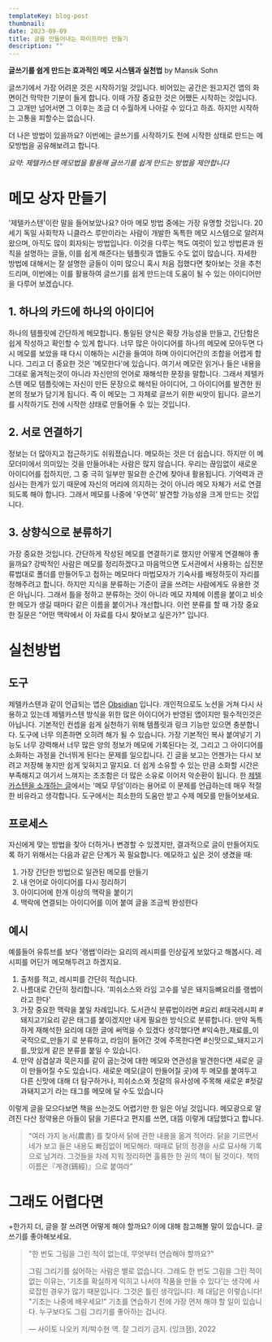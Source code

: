 ```yaml
---
templateKey: blog-post
thumbnail: 
date: 2023-09-09
title: 글을 만들어내는 파이프라인 만들기
description: ""
---
```

**글쓰기를 쉽게 만드는 효과적인 메모 시스템과 실천법**
by Mansik Sohn

글쓰기에서 가장 어려운 것은 시작하기일 것입니다. 비어있는 공간은 원고지건 앱의 화면이건 막막한 기분이 들게 합니다. 이때 가장 중요한 것은 어쨌든 시작하는 것입니다. 그 고개만 넘어서면 그 이후는 조금 더 수월하게 나아갈 수 있다고 하죠. 하지만 시작하는 고통을 피할수는 없습니다.

더 나은 방법이 있을까요? 이번에는 글쓰기를 시작하기도 전에 시작한 상태로 만드는 메모방법을 공유해보려고 합니다.

*요약: 제텔카스텐 메모법을 활용해 글쓰기를 쉽게 만드는 방법을 제안합니다*

# 메모 상자 만들기
'제텔카스텐'이란 말을 들어보았나요? 아마 메모 방법 중에는 가장 유명할 것입니다. 20세기 독일 사회학자 니클라스 루만이라는 사람이 개발한 독특한 메모 시스템으로 알려져 왔으며, 아직도 많이 회자되는 방법입니다. 이것을 다루는 책도 여럿이 있고 방법론과 원칙을 설명하는 글들, 이를 쉽게 해준다는 템플릿과 앱들도 수도 없이 많습니다. 
자세한 방법에 대해서는 잘 설명한 글들이 이미 많으니 혹시 처음 접했다면 찾아보는 것을 추천드리며, 이번에는 이를 활용하여 글쓰기를 쉽게 만드는데 도움이 될 수 있는 아이디어만을 다루어 보겠습니다.

## 1. 하나의 카드에 하나의 아이디어
하나의 템플릿에 간단하게 메모합니다. 통일된 양식은 확장 가능성을 만들고, 간단함은 쉽게 작성하고 확인할 수 있게 합니다. 너무 많은 아이디어를 하나의 메모에 모아두면 다시 메모를 보았을 때 다시 이해하는 시간을 들여야 하며 아이디어간의 조합을 어렵게 합니다. 
그리고 더 중요한 것은 '메모한다'에 있습니다. 여기서 메모란 읽거나 들은 내용을 그대로 옮겨적는것이 아니라 자신만의 언어로 재해석한 문장을 말합니다. 그래서 제텔카스텐 메모 템플릿에는 자신이 만든 문장으로 해석된 아이디어, 그 아이디어를 발견한 원본의 정보가 담기게 됩니다. 즉 이 메모는 그 자체로 글쓰기 위한 씨앗이 됩니다. 글쓰기를 시작하기도 전에 시작한 상태로 만들어둘 수 있는 것입니다.
## 2. 서로 연결하기
정보는 더 많아지고 접근하기도 쉬워졌습니다. 메모하는 것은 더 쉽습니다. 하지만 이 메모더미에서 의미있는 것을 만들어내는 사람은 많지 않습니다. 우리는 끊임없이 새로운 아이디어를 접하지만, 그 중 극히 일부만 필요한 순간에 찾아내 활용됩니다. 기억력과 관심사는 한계가 있기 때문에 자신의 머리에 의지하는 것이 아니라 메모 자체가 서로 연결되도록 해야 합니다. 그래서 메모를 나중에 '우연히' 발견할 가능성을 크게 만드는 것입니다.
## 3. 상향식으로 분류하기
가장 중요한 것입니다. 간단하게 작성된 메모를 연결하기로 했지만 어떻게 연결해야 좋을까요? 강박적인 사람은 메모를 정리하겠다고 마음먹으면 도서관에서 사용하는 십진분류법대로 폴더를 만들어두고 접하는 메모마다 마법모자가 기숙사를 배정하듯이 자리를 정해주려고 합니다. 하지만 지식을 분류하는 기준이 글을 쓰려는 사람에게도 유용한 것은 아닙니다. 그래서 틀을 정하고 분류하는 것이 아니라 메모 자체에 이름을 붙이고 비슷한 메모가 생길 때마다 같은 이름을 붙이거나 개선합니다. 이런 분류를 할 때 가장 중요한 질문은 "어떤 맥락에서 이 자료를 다시 찾아보고 싶은가?" 입니다.
# 실천방법
## 도구
제텔카스텐과 같이 언급되는 앱은 [Obsidian](https://obsidian.md) 입니다. 개인적으로도 노션을 거쳐 다시 사용하고 있는데 제텔카스텐 방식을 위한 많은 아이디어가 반영된 앱이지만 필수적인것은 아닙니다. 기본적인 컨셉을 쉽게 실천하기 위해 템플릿과 링크 기능만 있으면 충분합니다.
도구에 너무 의존하면 오히려 해가 될 수 있습니다. 가장 기본적인 복사 붙여넣기 기능도 너무 강력해서 너무 많은 양의 정보가 메모에 기록된다는 것, 그리고 그 아이디어를 소화하는 과정을 건너뛰게 된다는 문제를 일으킵니다. 긴 글을 보고는 언젠가는 다시 보려고 저장해 놓지만 쉽게 잊혀지고 말지요. 더 쉽게 소유할 수 있는 만큼 소화할 시간은 부족해지고 여기서 느껴지는 초조함은 더 많은 소유로 이어저 악순환이 됩니다. 한 [제텔카스텐을 소개하는 글](https://myeongjae.kim/blog/2022/01/20/writing-an-article-of-writing-zettelkasten-tutorial-by-zettelkasten)에서는 '메모 무덤'이라는 용어로 이 문제를 언급하는데 매우 적절한 비유라고 생각합니다. 
도구에서는 최소한의 도움만 받고 수제 메모를 만들어보세요.

## 프로세스
자신에게 맞는 방법을 찾아 더하거나 변경할 수 있겠지만, 결과적으로 글이 만들어지도록 하기 위해서는 다음과 같은 단계가 꼭 필요합니다.
메모하고 싶은 것이 생겼을 때:
1. 가장 간단한 방법으로 일관된 메모를 만들기
2. 내 언어로 아이디어를 다시 정리하기
3. 아이디어에 한개 이상의 맥락을 붙이기
4. 맥락에 연결되는 아이디어를 이어 붙여 글을 조금씩 완성한다

## 예시
예를들어 유튜브를 보다 '랭쌥'이라는 요리의 레시피를 인상깊게 보았다고 해봅시다. 레시피를 어딘가 메모해두려고 하겠지요. 
1. 출처를 적고, 레시피를 간단히 적습니다.
2. 나름대로 간단히 정리합니다. '피쉬소스와 라임 고수를 넣은 돼지등뼈요리를 랭쌥이라고 한다'
3. 가장 중요한 맥락을 붙일 차례입니다. 도서관식 분류법이라면 #요리 #태국레시피 #돼지고기요리 같은 태그를 붙이겠지만 내게 필요한 방식으로 분류합니다. 만약 독특하게 재해석한 요리에 대한 글에 써먹을 수 있겠다 생각했다면 #익숙한_재료를_이국적으로_만들기 로 분류하고, 라임이 들어간 것에 주목한다면 #신맛으로_돼지고기를_맛있게 같은 분류를 붙일 수 있습니다. 
4. 만약 삼겹살과 묵은지를 같이 굽는것에 대한 메모와 연관성을 발견한다면 새로운 글이 만들어질 수도 있습니다. 새로운 메모(글이 만들어질 곳)에 두 메모를 붙여두고 다른 신맛에 대해 더 탐구하거나, 피쉬소스와 젓갈의 유사성에 주목해 새로운 #젓갈과돼지고기 라는 태그를 메모에 달 수도 있습니다

이렇게 글을 모으다보면 책을 쓰는것도 어렵기만 한 일은 아닐 것입니다. 메모광으로 알려진 다산 정약용은 아들이 닭을 기른다고 편지를 쓰면, 대뜸 이렇게 대답했다고 합니다.
> “여러 가지 농서(農書) 를 찾아서 닭에 관한 내용을 옮겨 적어라. 닭을 기르면서 네가 보고 들은 내용도 빠짐없이 메모해라. 때때로 닭의 정경을 시로 묘사해 기록으로 남겨라. 그것들을 차례 지워 정리하면 훌륭한 한 권의 책이 될 것이다. 책의 이름은『계경(鷄經)』으로 붙여라”

# 그래도 어렵다면
+한가지 더, 글을 잘 쓰려면 어떻게 해야 할까요? 이에 대해 참고해볼 말이 있습니다. 글쓰기를 좋아해보세요.

> "한 번도 그림을 그린 적이 없는데, 무엇부터 연습해야 할까요?"
> 
> 그림 그리기를 싫어하는 사람은 별로 없습니다. 그래도 한 번도 그림을 그린 적이 없는 이유는, '기초를 확실하게 익히고 나서야 작품을 만들 수 있다'는 생각에 사로잡힌 경우가 많기 때문입니다. 그것은 틀린 생각입니다.
> 제 대답은 이렇습니다! "기초는 나중에 배우세요!"
> 기초를 연습하기 전에 가장 먼저 해야 할 일이 있습니다.
> 누구보다도 그림 그리기를 좋아하는 겁니다.
> 
> — 사이토 나오키 저/박수현 역. 잘 그리기 금지. (잉크잼), 2022

